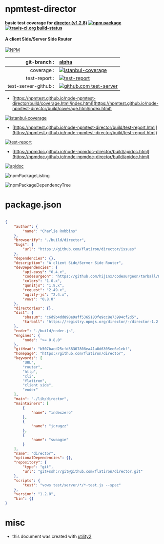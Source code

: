 # npmtest-director

#### basic test coverage for  [director (v1.2.8)](https://github.com/flatiron/director)  [![npm package](https://img.shields.io/npm/v/npmtest-director.svg?style=flat-square)](https://www.npmjs.org/package/npmtest-director) [![travis-ci.org build-status](https://api.travis-ci.org/npmtest/node-npmtest-director.svg)](https://travis-ci.org/npmtest/node-npmtest-director)

#### A client Side/Server Side Router

[![NPM](https://nodei.co/npm/director.png?downloads=true&downloadRank=true&stars=true)](https://www.npmjs.com/package/director)

| git-branch : | [alpha](https://github.com/npmtest/node-npmtest-director/tree/alpha)|
|--:|:--|
| coverage : | [![istanbul-coverage](https://npmtest.github.io/node-npmtest-director/build/coverage.badge.svg)](https://npmtest.github.io/node-npmtest-director/build/coverage.html/index.html)|
| test-report : | [![test-report](https://npmtest.github.io/node-npmtest-director/build/test-report.badge.svg)](https://npmtest.github.io/node-npmtest-director/build/test-report.html)|
| test-server-github : | [![github.com test-server](https://npmtest.github.io/node-npmtest-director/GitHub-Mark-32px.png)](https://npmtest.github.io/node-npmtest-director/build/app/index.html) | | build-artifacts : | [![build-artifacts](https://npmtest.github.io/node-npmtest-director/glyphicons_144_folder_open.png)](https://github.com/npmtest/node-npmtest-director/tree/gh-pages/build)|

- [https://npmtest.github.io/node-npmtest-director/build/coverage.html/index.html](https://npmtest.github.io/node-npmtest-director/build/coverage.html/index.html)

[![istanbul-coverage](https://npmtest.github.io/node-npmtest-director/build/screenCapture.buildCi.browser.%252Ftmp%252Fbuild%252Fcoverage.lib.html.png)](https://npmtest.github.io/node-npmtest-director/build/coverage.html/index.html)

- [https://npmtest.github.io/node-npmtest-director/build/test-report.html](https://npmtest.github.io/node-npmtest-director/build/test-report.html)

[![test-report](https://npmtest.github.io/node-npmtest-director/build/screenCapture.buildCi.browser.%252Ftmp%252Fbuild%252Ftest-report.html.png)](https://npmtest.github.io/node-npmtest-director/build/test-report.html)

- [https://npmdoc.github.io/node-npmdoc-director/build/apidoc.html](https://npmdoc.github.io/node-npmdoc-director/build/apidoc.html)

[![apidoc](https://npmdoc.github.io/node-npmdoc-director/build/screenCapture.buildCi.browser.%252Ftmp%252Fbuild%252Fapidoc.html.png)](https://npmdoc.github.io/node-npmdoc-director/build/apidoc.html)

![npmPackageListing](https://npmtest.github.io/node-npmtest-director/build/screenCapture.npmPackageListing.svg)

![npmPackageDependencyTree](https://npmtest.github.io/node-npmtest-director/build/screenCapture.npmPackageDependencyTree.svg)



# package.json

```json

{
    "author": {
        "name": "Charlie Robbins"
    },
    "browserify": "./build/director",
    "bugs": {
        "url": "https://github.com/flatiron/director/issues"
    },
    "dependencies": {},
    "description": "A client Side/Server Side Router",
    "devDependencies": {
        "api-easy": "0.4.x",
        "codesurgeon": "https://github.com/hij1nx/codesurgeon/tarball/master",
        "colors": "1.0.x",
        "qunitjs": "1.9.x",
        "request": "2.49.x",
        "uglify-js": "2.4.x",
        "vows": "0.8.0"
    },
    "directories": {},
    "dist": {
        "shasum": "c6d9b4dd890e9aff5365183fe9cc8e73994cf2d5",
        "tarball": "https://registry.npmjs.org/director/-/director-1.2.8.tgz"
    },
    "ender": "./build/ender.js",
    "engines": {
        "node": ">= 0.8.0"
    },
    "gitHead": "b507baed25cfd38307808ea41a0d6305ee6e1ebf",
    "homepage": "https://github.com/flatiron/director",
    "keywords": [
        "URL",
        "router",
        "http",
        "cli",
        "flatiron",
        "client side",
        "ender"
    ],
    "main": "./lib/director",
    "maintainers": [
        {
            "name": "indexzero"
        },
        {
            "name": "jcrugzz"
        },
        {
            "name": "swaagie"
        }
    ],
    "name": "director",
    "optionalDependencies": {},
    "repository": {
        "type": "git",
        "url": "git+ssh://git@github.com/flatiron/director.git"
    },
    "scripts": {
        "test": "vows test/server/*/*-test.js --spec"
    },
    "version": "1.2.8",
    "bin": {}
}
```



# misc
- this document was created with [utility2](https://github.com/kaizhu256/node-utility2)
